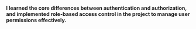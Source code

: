 <h4>I learned the core differences between authentication and authorization, and implemented role-based access control in the project to manage user permissions effectively.</h4>

